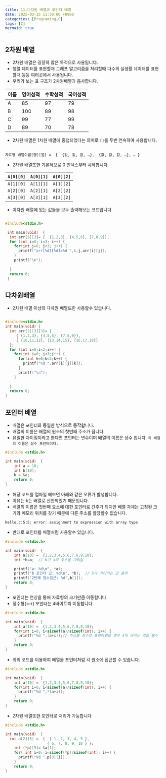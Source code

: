 ```yaml
---
title: 11.다차원 배열과 포인터 배열
date: 2025-03-15 11:50:00 +0900
categories: [Programing,C]
tags: [C]
mermaid: true
---
```

## 2차원 배열 
- 2차원 배열은 굉장히 많은 목적으로 사용됩니다.
- 행렬 데이터를 표현할때 그래프 알고리즘을 처리할때 다수의 실생활 데이터를 표현할때 등등 여러곳에서 사용됩니다.
- 우리가 보는 표 구조가 2차원배열과 흡사합니다. 

|이름|영어성적|수학성적|국어성적|
|----|-------|-------|-------|
|A| 85 |97|79|
|B|100|89|98|
|C|99|77|99|
|D|89|70|78|

- 2차원 배열은 1차원 배열에 중첩되었다는 의미로 `[]`를 두번 연속하여 사용합니다. 

```shell

자료형 배열이름[행][열] =  {  {값, 값, 값, …},  {값, 값, 값, …}, … }

```

- 2차원 배열또한 기본적으로 0 인덱스부터 시작합니다.

| `A[0][0]` | `A[0][1]` | `A[0][2]` |
|-----------|-----------|-----------|
| `A[1][0]` | `A[1][1]` | `A[1][2]` |
| `A[2][0]` | `A[2][1]` | `A[2][2]` | 
| `A[3][0]` | `A[3][1]` | `A[3][2]` |

- 이차원 배열에 있는 값들을 모두 출력해보는 코드입니다.

```c

#include<stdio.h>

 int main(void)  {
  int arr[3][3]= {  {1,2,3}, {4,5,6}, {7,8,9}};
  for (int i=0; i<3; i++) {
    for(int j=0; j<3; j++) {
      printf("arr[%d][%d]=%d ",i,j,arr[i][j]);
    }
    printf("\n");
    
  }
  return 0;
 }


```
## 다차원배열

- 2차원 배열 이상의 다차원 배열또한 사용할수 있습니다.

```c

#include<stdio.h>
int main(void) {
  int arr[2][3][3]= {
     { {1,2,3}, {4,5,6}, {7,8,9}},
     { {10,11,12}, {13,14,15}, {16,17,18}}
  };
  for (int i=0;i<2;i++) {
    for(int j=0; j<3;j++) {
      for(int k=0;k<3;k++) {
        printf("%d ",arr[i][j][k]);
      }
      printf("\n");
    }
   
  }
  return 0;
}

```

## 포인터 배열
- 배열은 포인터와 동일한 방식으로 동작합니다.
- 배열의 이름은 배열의 원소의 첫번째 주소가 됩니다.
- 유일한 차이점이라고 한다면 포인터는 변수이며 배열의 이름은 상수 입니다. `즉 배열의 이름은 상수 포인터이다.`

```c
#include <stdio.h>

int main(void)  {
    int a = 10;
    int b[10];
    b = &a;
    return 0;
}
```

- 해당 코드를 컴파일 해보면 아래와 같은 오류가 발생합니다.
- 이유는 b는 배열로 선언되었기 때문입니다.
- 배열의 이름은 첫번째 요소에 대한 포인터로 간주가 되지만 배열 자체는 고정된 크기와 메모리 위치를 갖기 때문에 다른 주소를 할당할수 없습니다.

```shell
hello.c:5:5: error: assignment to expression with array type
```

- 반대로 포인터를 배열처럼 사용할수 있습니다.

```c
#include <stdio.h>

int main(void)  {
    int a[10] =  {1,2,3,4,5,6,7,8,9,10};
    int *b=a;  // b가 a의 주소를 가리킴

    printf("a: %d\n", *a);
    printf("b 포인터 값: %d\n", *b);  // b가 가리키는 값 출력
    printf("2번쨰 원소접근: %d",b[1]);
    return 0;
}

```
- 포인터는 연상을 통해 자료형의 크기만큼 이동합니다
- 정수형(`int`) 포인터는 4바이트씩 이동합니다.

```c
#include <stdio.h>

int main(void)  {
    int a[10] =  {1,2,3,4,5,6,7,8,9,10};
    for(int i=0; i<sizeof(a)/sizeof(int); i++) {
      printf("%d ",(a+i));// 주소를 정수로 표현하였을 경우 4씩 커지는 것을 볼수 있다.
    }
    return 0;
}

```

- 위의 코드를 이용하여 배열을 포인터처럼 각 원소에 접근할 수 있습니다.

```c
#include <stdio.h>

int main(void)  {
    int a[10] =  {1,2,3,4,5,6,7,8,9,10};
    for(int i=0; i<sizeof(a)/sizeof(int); i++) {
      printf("%d ",*(a+i));
    }
    return 0;
}
```

- 2차원 배열또한 포인터로 처리가 가능합니다

```c
#include <stdio.h>

int main(void)  {
  int a[2][5] =  {  { 1, 2, 3, 4, 5 },
                   { 6, 7, 8, 9, 10 } };
    int (*p)[5]= &a[1];
    for( int i=0; i<sizeof(*p)/sizeof(int); i++) {
      printf("%d ",p[0][i]);
    }
    return 0;
}
```